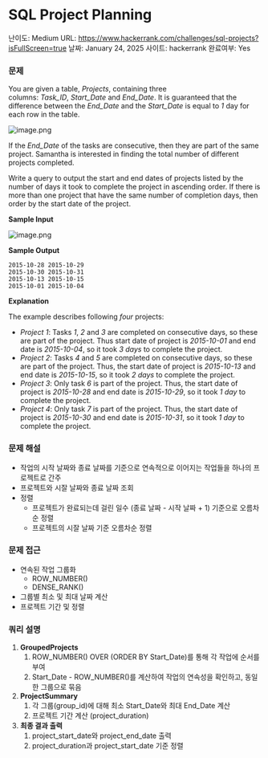 # SQL Project Planning

난이도: Medium
URL: https://www.hackerrank.com/challenges/sql-projects?isFullScreen=true
날짜: January 24, 2025
사이트: hackerrank
완료여부: Yes

### 문제

You are given a table, *Projects*, containing three columns: *Task_ID*, *Start_Date* and *End_Date*. It is guaranteed that the difference between the *End_Date* and the *Start_Date* is equal to *1* day for each row in the table.

![image.png](SQL%20Project%20Planning%20150bdab6415180878612fb9ba3ca225f/image.png)

If the *End_Date* of the tasks are consecutive, then they are part of the same project. Samantha is interested in finding the total number of different projects completed.

Write a query to output the start and end dates of projects listed by the number of days it took to complete the project in ascending order. If there is more than one project that have the same number of completion days, then order by the start date of the project.

**Sample Input**

![image.png](SQL%20Project%20Planning%20150bdab6415180878612fb9ba3ca225f/image%201.png)

**Sample Output**

```
2015-10-28 2015-10-29
2015-10-30 2015-10-31
2015-10-13 2015-10-15
2015-10-01 2015-10-04
```

**Explanation**

The example describes following *four* projects:

- *Project 1*: Tasks *1*, *2* and *3* are completed on consecutive days, so these are part of the project. Thus start date of project is *2015-10-01* and end date is *2015-10-04*, so it took *3 days* to complete the project.
- *Project 2*: Tasks *4* and *5* are completed on consecutive days, so these are part of the project. Thus, the start date of project is *2015-10-13* and end date is *2015-10-15*, so it took *2 days* to complete the project.
- *Project 3*: Only task *6* is part of the project. Thus, the start date of project is *2015-10-28* and end date is *2015-10-29*, so it took *1 day* to complete the project.
- *Project 4*: Only task *7* is part of the project. Thus, the start date of project is *2015-10-30* and end date is *2015-10-31*, so it took *1 day* to complete the project.

### 문제 해설

- 작업의 시작 날짜와 종료 날짜를 기준으로 연속적으로 이어지는 작업들을 하나의 프로젝트로 간주
- 프로젝트와 시잘 날짜와 종료 날짜 조회
- 정렬
    - 프로젝트가 완료되는데 걸린 일수 (종료 날짜 - 시작 날짜 + 1) 기준으로 오름차순 정렬
    - 프로젝트의 시잘 날짜 기준 오름차순 정렬

### 문제 접근

- 연속된 작업 그룹화
    - ROW_NUMBER()
    - DENSE_RANK()
- 그룹별 최소 및 최대 날짜 계산
- 프로젝트 기간 및 정렬

### 쿼리 설명

1. **GroupedProjects**
    1. ROW_NUMBER() OVER (ORDER BY Start_Date)를 통해 각 작업에 순서를 부여
    2. Start_Date - ROW_NUMBER()를 계산하여 작업의 연속성을 확인하고, 동일한 그룹으로 묶음
2. **ProjectSummary**
    1. 각 그룹(group_id)에 대해 최소 Start_Date와 최대 End_Date 계산
    2. 프로젝트 기간 계산 (project_duration)
3. **최종 결과 출력**
    1. project_start_date와 project_end_date 출력
    2. project_duration과 project_start_date 기준 정렬